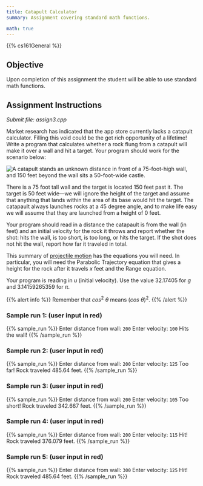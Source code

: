 ```yaml
---
title: Catapult Calculator
summary: Assignment covering standard math functions. 

math: true
---
```


{{% cs161General %}}

## Objective

Upon completion of this assignment the student will be able to use
standard math functions.

## Assignment Instructions

*Submit file: assign3.cpp*

Market research has indicated that the app store currently lacks a
catapult calculator. Filling this void could be the get rich opportunity
of a lifetime! Write a program that calculates whether a rock flung from
a catapult will make it over a wall and hit a target. Your program
should work for the scenario below:

![A catapult stands an unknown distance in front of a 75-foot-high wall, and 150 feet beyond the wall sits a 50-foot-wide castle.](files/catapult.pngg)

There is a 75 foot tall wall and the target is located 150 feet past it.
The target is 50 feet wide—we will ignore the height of the target and
assume that anything that lands within the area of its base would hit
the target. The catapault always launches rocks at a 45 degree angle,
and to make life easy we will assume that they are launched from a height of
0 feet.

Your program should read in a distance the catapault is from the wall
(in feet) and an initial velocity for the rock it throws and report
whether the shot: hits the wall, is too short, is too long, or hits the
target. If the shot does not hit the wall, report how far it traveled in
total.

This summary of [projectile motion](https://courses.lumenlearning.com/boundless-physics/chapter/projectile-motion/) has the equations you will need.
In particular, you will need the Parabolic Trajectory equation that
gives a height for the rock after it travels $x$ feet and the Range
equation.

Your program is reading in $u$ (initial velocity). Use the value
32.17405 for $g$ and 3.14159265359 for $π$.

{{% alert info %}}
Remember that $cos^2\ θ$ means $(cos\ θ)^2$.
{{% /alert %}}

### Sample run 1: (user input in red)

{{% sample_run %}}
Enter distance from wall: `200`
Enter velocity: `100`
Hits the wall!
{{% /sample_run %}}

### Sample run 2: (user input in red)

{{% sample_run %}}
Enter distance from wall: `200`
Enter velocity: `125`
Too far!
Rock traveled 485.64 feet.
{{% /sample_run %}}

### Sample run 3: (user input in red)

{{% sample_run %}}
Enter distance from wall: `200`
Enter velocity: `105`
Too short!
Rock traveled 342.667 feet.
{{% /sample_run %}}

### Sample run 4: (user input in red)

{{% sample_run %}}
Enter distance from wall: `200`
Enter velocity: `115`
Hit!
Rock traveled 376.079 feet.
{{% /sample_run %}}

### Sample run 5: (user input in red)

{{% sample_run %}}
Enter distance from wall: `300`
Enter velocity: `125`
Hit!
Rock traveled 485.64 feet.
{{% /sample_run %}}
